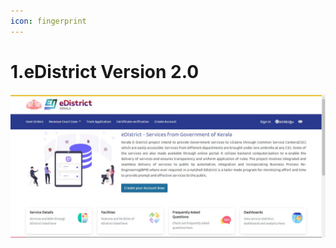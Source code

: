 ```yaml
---
icon: fingerprint
---
```


# 1.eDistrict Version 2.0

![eDistrict Version 2.0 Officially Launched on 02/05/2022](../.gitbook/assets/edist2.0.JPG)

